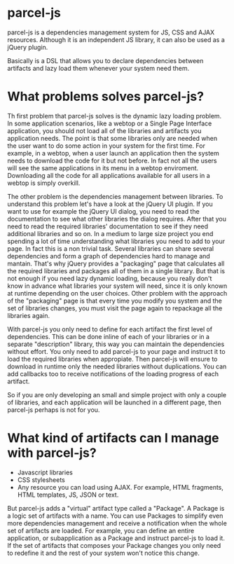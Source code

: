 parcel-js
======

parcel-js is a dependencies management system for JS, CSS and AJAX resources. Although it is an independent JS library, it can also be used as a jQuery plugin.

Basically is a DSL that allows you to declare dependencies between artifacts and lazy load them whenever your system need them.

What problems solves parcel-js?
=========

Th first problem that parcel-js solves is the dynamic lazy loading problem. In some application scenarios, like a webtop or a Single Page Interface application, you should not load all of the libraries and artifacts you application needs.
The point is that some libraries only are needed when the user want to do some action in your system for the first time. For example, in a webtop, when a user launch an application then the system needs to download the code for it but not before.
In fact not all the users will see the same applications in its menu in a webtop enviroment. Downloading all the code for all applications available for all users in a webtop is simply overkill.

The other problem is the dependencies management between libraries. To understand this problem let's have a look at the jQuery UI plugin. If you want to use for example the jQuery UI dialog, you need to read the documentation to see what other libraries the dialog requires.
After that you need to read the required libraries' documentation to see if they need additional libraries and so on. In a medium to large size project you end spending a lot of time understanding what libraries you need to add to your page.
In fact this is a non trivial task. Several libraries can share several dependencies and form a graph of dependencies hard to manage and mantain.
That's why jQuery provides a "packaging" page that calculates all the required libraries and packages all of them in a single library.
But that is not enough if you need lazy dynamic loading, because you really don't know in advance what libraries your system will need, since it is only known at runtime depending on the user choices.
Other problem with the approach of the "packaging" page is that every time you modify you system and the set of libraries changes, you must visit the page again to repackage all the libraries again.

With parcel-js you only need to define for each artifact the first level of dependencies. This can be done inline of each of your libraries or in a separate "description" library, this way you can maintain the dependencies without effort.
You only need to add parcel-js to your page and instruct it to load the required libraries when appropiate. Then parcel-js will ensure to download in runtime only the needed libraries without duplications.
You can add callbacks too to receive notifications of the loading progress of each artifact. 

So if you are only developing an small and simple project with only a couple of libraries, and each application will be launched in a different page, then parcel-js perhaps is not for you.

What kind of artifacts can I manage with parcel-js?
=====

* Javascript libraries
* CSS stylesheets
* Any resource you can load using AJAX. For example, HTML fragments, HTML templates, JS, JSON or text.

But parcel-js adds a "virtual" artifact type called a "Package". A Package is a logic set of artifacts with a name. You can use Packages to simplify even more dependencies management and receive a notification when the whole set of artifacts are loaded.
For example, you can define an entire application, or subapplication as a Package and instruct parcel-js to load it. If the set of artifacts that composes your Package changes you only need to redefine it and the rest of your system won't notice this change.